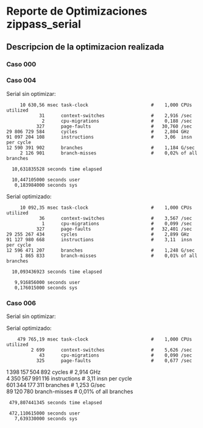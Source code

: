 # Reporte de Optimizaciones zippass_serial

## Descripcion de la optimizacion realizada

### Caso 000

### Caso 004
Serial sin optimizar:

         10 630,56 msec task-clock                       #    1,000 CPUs utilized             
                31      context-switches                 #    2,916 /sec                      
                 2      cpu-migrations                   #    0,188 /sec                      
               327      page-faults                      #   30,760 /sec                      
    29 806 729 584      cycles                           #    2,804 GHz                       
    91 097 204 108      instructions                     #    3,06  insn per cycle            
    12 590 391 902      branches                         #    1,184 G/sec                     
         2 126 901      branch-misses                    #    0,02% of all branches           

      10,631835528 seconds time elapsed

      10,447105000 seconds user
       0,183984000 seconds sys


Serial optimizado:

         10 092,35 msec task-clock                       #    1,000 CPUs utilized             
                36      context-switches                 #    3,567 /sec                      
                 1      cpu-migrations                   #    0,099 /sec                      
               327      page-faults                      #   32,401 /sec                      
    29 255 267 434      cycles                           #    2,899 GHz                       
    91 127 980 668      instructions                     #    3,11  insn per cycle            
    12 596 471 207      branches                         #    1,248 G/sec                     
         1 865 833      branch-misses                    #    0,01% of all branches           

      10,093436923 seconds time elapsed

       9,916856000 seconds user
       0,176015000 seconds sys

### Caso 006

Serial sin optimizar:

Serial optimizado:

        479 765,19 msec task-clock                       #    1,000 CPUs utilized             
             2 699      context-switches                 #    5,626 /sec                      
                43      cpu-migrations                   #    0,090 /sec                      
               325      page-faults                      #    0,677 /sec                      
 1 398 157 504 892      cycles                           #    2,914 GHz                       
 4 350 567 991 116      instructions                     #    3,11  insn per cycle            
   601 344 177 311      branches                         #    1,253 G/sec                     
        89 120 780      branch-misses                    #    0,01% of all branches           

     479,807441345 seconds time elapsed

     472,110615000 seconds user
       7,639330000 seconds sys
